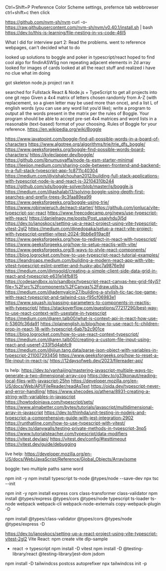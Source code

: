 Ctrl+Shift+P
Preference Color Scheme
settings, prefernce tab
webbrowser ctrl+shift+c then click

https://github.com/nvm-sh/nvm
curl -o- https://raw.githubusercontent.com/nvm-sh/nvm/v0.40.1/install.sh | bash
https://dev.to/this-is-learning/file-nesting-in-vs-code-46l5

What I did for interview part 2:
Read the problems.
went to reference webpages, can't decided what to do 

looked up solutions to boggle and poker in typescript/react
hoped to find cool algo for findinASWSg non repeating adjacent elements in 2d array
looked for images of cards
looked at all the react stuff and realized i have no clue what im doing

got skeleton node.js project
ran it

searched for Fullstack React & Node.js + TypeScript to get all projects into one git repo
Given a 4x4 matrix of letters chosen randomly from A-Z (with replacement, so a given letter may be used more than once), and a list L of english words (you can use any word list you’d like); write a program to output all the words present in the matrix per the rules of Boggle. Your program should be able to accept pre-set 4x4 matrices and word lists in a reasonable (text-based) format of your choosing. Rules of Boggle for your reference. 
https://en.wikipedia.org/wiki/Boggle

https://www.javatpoint.com/boggle-find-all-possible-words-in-a-board-of-characters
https://www.algotree.org/algorithms/trie/trie_dfs_boggle/
https://www.geeksforgeeks.org/boggle-find-possible-words-board-characters/
https://kyleclapper.dev/boggle/
https://github.com/ibnumusyaffa/node-ts-esm-starter-minimal
https://leejjon.medium.com/sharing-code-between-frontend-and-backend-in-a-full-stack-typescript-app-1c8711c40304
https://medium.com/@vishalchouhan2012/building-full-stack-applications-with-typescript-node-js-and-react-js-32104310b244
https://github.com/sds/boggle-solver/blob/master/js/boggle.js
https://medium.com/@ashalabi13/solving-boggle-using-depth-first-searches-and-prefix-trees-9c3faa89ea99
https://www.geeksforgeeks.org/boggle-using-trie/
https://www.robinwieruch.de/react-starter/
https://github.com/jonluca/vite-typescript-ssr-react
https://www.freecodecamp.org/news/use-typescript-with-react/
https://danielnagy.me/posts/Post_usaivhdu3j5d
https://dev.to/janoskocs/setting-up-a-react-project-using-vite-typescript-vitest-2gl2
https://medium.com/@nedopaka/setup-a-react-vite-project-with-typescript-prettier-vitest-2024-9bb6e919ac8f
https://www.geeksforgeeks.org/how-to-redirect-in-react-with-typescript/
https://www.geeksforgeeks.org/how-to-setup-reactjs-with-vite/
https://www.geeksforgeeks.org/8-ways-to-style-react-components/
https://blog.logrocket.com/how-to-use-typescript-react-tutorial-examples/
https://leandroaps.medium.com/building-a-modern-react-app-with-vite-vitest-typescript-eslint-prettier-and-husky-abc7a9876e9d
https://medium.com/@msgold/creating-a-simple-client-side-data-grid-in-react-and-typescript-e631e14fb815
https://codesandbox.io/p/sandbox/typescript-react-canvas-hex-grid-f4yj5?file=%2Fsrc%2Fcomponents%2FCanvas%2Fdraw.utils.ts
https://medium.com/@ademyalcin27/building-a-stylish-tic-tac-toe-game-with-react-typescript-and-tailwind-css-f95cf06983e1
https://www.squash.io/passing-parameters-to-components-in-reactjs-with-typescript/
https://stackoverflow.com/questions/77217290/best-way-to-use-react-context-with-usestate-in-typescript
https://medium.com/@aren.talb00/what-is-context-api-in-react-how-use-it-5360fc36da91
https://plainenglish.io/blog/how-to-use-react-fc-children-prop-in-react-18-with-typescript-6ab7b2c901ce
https://blog.logrocket.com/how-to-use-react-context-typescript/
https://medium.com/@aren.talb00/creating-a-custom-file-input-using-react-and-useref-233f5d4abfc9
https://medium.com/@jijun.tang.data/parse-json-object-with-variables-in-typescript-211007293456 
https://www.geeksforgeeks.org/how-to-reset-a-file-input-in-react-js/
https://12daysofweb.dev/2023/filereader-api/

ts help:
https://dev.to/yanhaijing/mastering-javascript-multiple-ways-to-generate-a-two-dimensional-array-cpg
https://dev.to/g33konaut/reading-local-files-with-javascript-25hn
https://developer.mozilla.org/en-US/docs/Web/API/FileReader/readAsText
https://oida.dev/typescript-never-and-error-handling/
https://www.shecodes.io/athena/8931-creating-a-string-with-variables-in-javascript
https://howtodoinjava.com/typescript/sets/
https://www.almabetter.com/bytes/tutorials/javascript/multidimensional-array-in-javascript
https://dev.to/thinhda/unit-testing-in-nodejs-and-typescript-a-comprehensive-guide-with-jest-integration-2902
https://runthatline.com/how-to-use-typescript-with-vitest/
https://dev.to/danywalls/testing-private-methods-in-typescript-3np5
https://www.tutorialsteacher.com/typescript/data-modifiers
https://vitest.dev/api/
https://vitest.dev/config/#testtimeout
https://vitest.dev/guide/debugging

live help:
https://developer.mozilla.org/en-US/docs/Web/JavaScript/Reference/Global_Objects/Array/some

boggle: two multiple paths same word


npm init -y
npm install typescript ts-node @types/node --save-dev
npx tsc --init

npm init -y
npm install express cors class-transformer class-validator
npm install @types/express @types/cors @types/node typescript ts-loader ts-node webpack webpack-cli webpack-node-externals copy-webpack-plugin -D

 
npm install @types/class-validator @types/cors @types/node @types/express -D

https://dev.to/janoskocs/setting-up-a-react-project-using-vite-typescript-vitest-2gl2
Vite React:
npm create vite dlp-sample
- react -> typescript
npm install -D vitest
npm install -D @testing-library/react @testing-library/jest-dom jsdom

npm install -D tailwindcss postcss autoprefixer
npx tailwindcss init -p